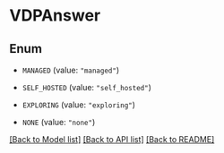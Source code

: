 # VDPAnswer

## Enum


* `MANAGED` (value: `"managed"`)

* `SELF_HOSTED` (value: `"self_hosted"`)

* `EXPLORING` (value: `"exploring"`)

* `NONE` (value: `"none"`)


[[Back to Model list]](../README.md#documentation-for-models) [[Back to API list]](../README.md#documentation-for-api-endpoints) [[Back to README]](../README.md)



